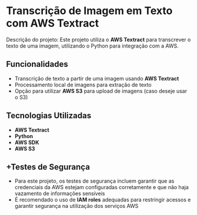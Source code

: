 # Transcrição de Imagem em Texto com AWS Textract

Descrição do projeto: Este projeto utiliza o **AWS Textract** para transcrever o texto de uma imagem, utilizando o Python para integração com a AWS.

## Funcionalidades

- Transcrição de texto a partir de uma imagem usando **AWS Textract**
- Processamento local de imagens para extração de texto
- Opção para utilizar **AWS S3** para upload de imagens (caso deseje usar o S3)

## Tecnologias Utilizadas

- **AWS Textract**
- **Python**
- **AWS SDK**
- **AWS S3**

## +Testes de Segurança 

- Para este projeto, os testes de segurança incluem garantir que as credenciais da AWS estejam configuradas corretamente e que não haja vazamento de informações sensíveis
- É recomendado o uso de **IAM roles** adequadas para restringir acessos e garantir segurança na utilização dos serviços AWS


